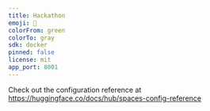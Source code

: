 ```yaml
---
title: Hackathon
emoji: 🐢
colorFrom: green
colorTo: gray
sdk: docker
pinned: false
license: mit
app_port: 8001
---
```


Check out the configuration reference at https://huggingface.co/docs/hub/spaces-config-reference
